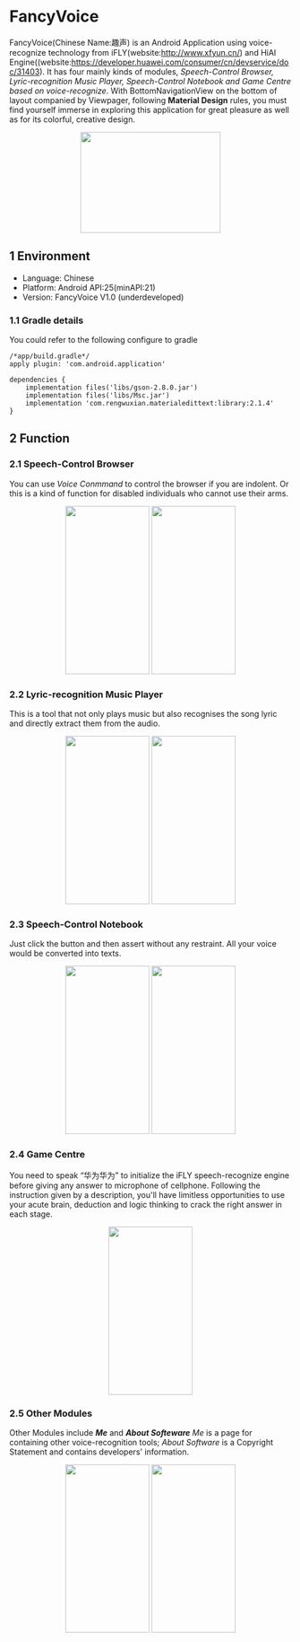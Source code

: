 # FancyVoice
FancyVoice(Chinese Name:趣声) is an Android Application using voice-recognize technology from iFLY(website:http://www.xfyun.cn/) and HiAI Engine((website:https://developer.huawei.com/consumer/cn/devservice/doc/31403). It has four mainly kinds of modules, *Speech-Control Browser, Lyric-recognition Music Player, Speech-Control Notebook and Game Centre based on voice-recognize*. With BottomNavigationView on the bottom of layout companied by Viewpager, following **Material Design** rules, you must find yourself immerse in exploring this application for great pleasure as well as for its colorful, creative design.

<div align=center>
    <img width="250" height="180" src="https://github-1252789527.cos.ap-shanghai.myqcloud.com/FancyVoice/logo.png"/>
</div>

## 1 Environment
* Language: Chinese
* Platform: Android API:25(minAPI:21)
* Version: FancyVoice V1.0 (underdeveloped)
### 1.1 Gradle details
You could refer to the following configure to gradle

```
/*app/build.gradle*/
apply plugin: 'com.android.application'

dependencies {
    implementation files('libs/gson-2.8.0.jar')
    implementation files('libs/Msc.jar')
    implementation 'com.rengwuxian.materialedittext:library:2.1.4'
}
```


## 2 Function
### 2.1 Speech-Control Browser
You can use *Voice Conmmand* to control the browser if you are indolent. Or this is a kind of function for disabled individuals who cannot use their arms.
<div align=center>
    <img width="150" height="300" src="https://github-1252789527.cos.ap-shanghai.myqcloud.com/FancyVoice/browser1.jpg"/>
    <img width="150" height="300" src="https://github-1252789527.cos.ap-shanghai.myqcloud.com/FancyVoice/browser2.jpg"/>
</div>

### 2.2 Lyric-recognition Music Player
This is a tool that not only plays music but also recognises the song lyric and directly extract them from the audio.
<div align=center>
    <img width="150" height="300" src="https://github-1252789527.cos.ap-shanghai.myqcloud.com/FancyVoice/music_player1.jpg"/>
    <img width="150" height="300" src="https://github-1252789527.cos.ap-shanghai.myqcloud.com/FancyVoice/music_player2.jpg"/>
</div>

### 2.3 Speech-Control Notebook
Just click the button and then assert without any restraint. All your voice would be converted into texts.
<div align=center>
    <img width="150" height="300" src="https://github-1252789527.cos.ap-shanghai.myqcloud.com/FancyVoice/notebook1.jpg"/>
    <img width="150" height="300" src="https://github-1252789527.cos.ap-shanghai.myqcloud.com/FancyVoice/notebook2.jpg"/>
</div>

### 2.4 Game Centre
You need to speak “华为华为” to initialize the iFLY speech-recognize engine before giving any answer to microphone of cellphone. Following the instruction given by a description, you'll have limitless opportunities to use your acute brain, deduction and logic thinking to crack the right answer in each stage.
<div align=center>
  <img width="150" height="300" src="https://github-1252789527.cos.ap-shanghai.myqcloud.com/FancyVoice/game.jpg"/>
</div>

### 2.5 Other Modules
Other Modules include ***Me*** and ***About Softeware***
*Me* is a page for containing other voice-recognition tools;
*About Software* is a Copyright Statement and contains developers' information.
<div align=center>
  <img width="150" height="300" src="https://github-1252789527.cos.ap-shanghai.myqcloud.com/FancyVoice/me.jpg"/>
  <img width="150" height="300" src="https://github-1252789527.cos.ap-shanghai.myqcloud.com/FancyVoice/about_software.jpg"/>
</div>

